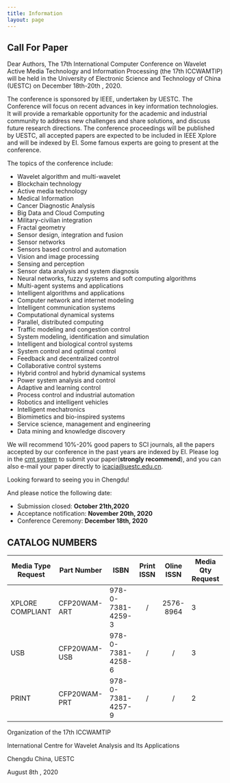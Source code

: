 ```yaml
---
title: Information
layout: page
---
```


## Call For Paper

Dear Authors,
The 17th International Computer Conference on Wavelet Active Media Technology and Information Processing (the 17th ICCWAMTIP) will be held in the University of Electronic Science and Technology of China (UESTC) on December 18th-20th , 2020.

The conference is sponsored by IEEE, undertaken by UESTC. The Conference will focus on recent advances in key information technologies. It will provide a remarkable opportunity for the academic and industrial community to address new challenges and share solutions, and discuss future research directions.
The conference proceedings will be published by UESTC, all accepted papers are expected to be included in IEEE Xplore and will be indexed by EI. Some famous experts are going to present at the conference.

The topics of the conference include:
- Wavelet algorithm and multi-wavelet
- Blockchain technology
- Active media technology
- Medical Information
- Cancer Diagnostic Analysis
- Big Data and Cloud Computing
- Military-civilian integration
- Fractal geometry
- Sensor design, integration and fusion
- Sensor networks
- Sensors based control and automation
- Vision and image processing
- Sensing and perception
- Sensor data analysis and system diagnosis
- Neural networks, fuzzy systems and soft computing algorithms
- Multi-agent systems and applications
- Intelligent algorithms and applications
- Computer network and internet modeling
- Intelligent communication systems
- Computational dynamical systems
- Parallel, distributed computing
- Traffic modeling and congestion control
- System modeling, identification and simulation
- Intelligent and biological control systems
- System control and optimal control
- Feedback and decentralized control
- Collaborative control systems
- Hybrid control and hybrid dynamical systems
- Power system analysis and control
- Adaptive and learning control
- Process control and industrial automation
- Robotics and intelligent vehicles
- Intelligent mechatronics
- Biomimetics and bio-inspired systems
- Service science, management and engineering
- Data mining and knowledge discovery

We will recommend 10%-20% good papers to SCI journals, all the papers accepted by our conference in the past years are indexed by EI.
Please log in the [cmt system](https://cmt3.research.microsoft.com/ICCWAMTIP2020) to submit your paper(**strongly recommend**), and you can also e-mail your paper directly to icacia@uestc.edu.cn.

Looking forward to seeing you in Chengdu!

And please notice the following date:
- Submission closed: **October 21th,2020**
- Acceptance notification: **November 20th, 2020**
- Conference Ceremony: **December 18th, 2020**

## CATALOG NUMBERS

Media Type Request | Part Number  | ISBN              | Print ISSN | Oline ISSN | Media Qty Request
-------------------|--------------|-------------------|:----------:|:----------:|------------------
XPLORE COMPLIANT   | CFP20WAM-ART | 978-0-7381-4259-3 |     /      | 2576-8964  | 3
USB                | CFP20WAM-USB | 978-0-7381-4258-6 |     /      |     /      | 3
PRINT              | CFP20WAM-PRT | 978-0-7381-4257-9 |     /      |     /      | 2

Organization of the 17th ICCWAMTIP

International Centre for Wavelet Analysis and Its Applications

Chengdu China, UESTC

August 8th , 2020
